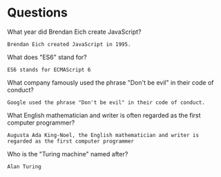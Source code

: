 # Questions

What year did Brendan Eich create JavaScript?

```
Brendan Eich created JavaScript in 1995.

```

What does "ES6" stand for?

```
ES6 stands for ECMAScript 6

```

What company famously used the phrase "Don't be evil" in their code of conduct?

```
Google used the phrase "Don't be evil" in their code of conduct.
```

What English mathematician and writer is often regarded as the first computer programmer?

```
Augusta Ada King-Noel, the English mathematician and writer is regarded as the first computer programmer

```

Who is the "Turing machine" named after?

```
Alan Turing 
```

